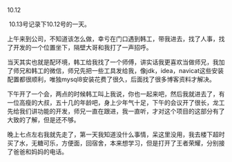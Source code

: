 10.12

​		10.13号记录下10.12号的一天。

​		上午来到公司，不知道该怎么做，幸亏在门口遇到韩工，带我进去，找了人事，找了开发的一个位置坐下，隔壁大哥和我打了一声招呼。

​		当天其实也就是配环境，韩工给我找了一个师傅，讲实话我更喜欢当做师兄，我加了师兄和韩工的微信，师兄先把一些工具发给我，像jdk，idea，navicat这些安装配置都很顺利，唯独mysql8安装花费了很久，后面找了很多博客资料才解决。

​		下午开了一个会，两点的时候韩工叫上我说，你也一起来吧，然后我就进去了，有一位高瘦的大叔，五十几的年龄吧，身上少年气十足，下午的会议开了很长，龙工先给我们讲功能的开发，师兄一直在跟进，我一直听，才对这个项目的这部分有了大致的了解，但是还不够。

​		晚上七点左右我就先走了，第一天我知道没什么事情，呆这里没用，我去楼下超时买了水，无糖可乐，方便面，回宿舍，本来想学习，但是打开了王者荣耀，分别接了爸爸和妈妈的电话。
